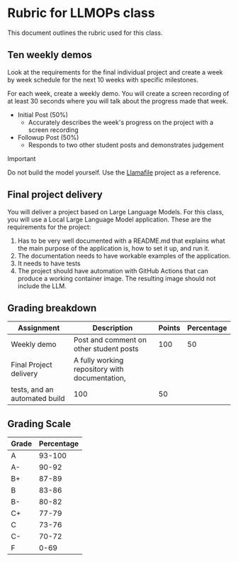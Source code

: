 # Rubric for LLMOPs class

This document outlines the rubric used for this class.

## Ten weekly demos

Look at the requirements for the final individual project and create a week by
week schedule for the next 10 weeks with specific milestones.

For each week, create a weekly demo. You will create a screen recording of at
least 30 seconds where you will talk about the progress made that week.

* Initial Post (50%)
    * Accurately describes the week's progress on the project with a screen
      recording
* Followup Post (50%)
    * Responds to two other student posts and demonstrates judgement

> [!IMPORTANT]
> Do not build the model yourself. Use the
> [Llamafile](https://github.com/Mozilla-Ocho/llamafile) project as
> a reference.

## Final project delivery

You will deliver a project based on Large Language Models. For this class, you
will use a Local Large Language Model application. These are the requirements
for the project:

1. Has to be very well documented with a README.md that explains what the main
   purpose of the application is, how to set it up, and run it.
1. The documentation needs to have workable examples of the application.
1. It needs to have tests
1. The project should have automation with GitHub Actions that can produce
   a working container image. The resulting image should not include the LLM.




## Grading breakdown

| Assignment | Description | Points | Percentage |
| ---------- | ----------- | ------ | ---------- |
| Weekly demo   | Post and comment on other student posts | 100 | 50 |
| Final Project delivery  | A fully working repository with documentation,
tests, and an automated build | 100  | 50 |



## Grading Scale

| Grade  | Percentage |
|--      | --         |
|A      | 93-100  |
|A-      | 90-92  |
|B+      | 87-89  |
|B      | 83-86  |
|B-     | 80-82  |
|C+      | 77-79  |
|C      | 73-76  |
|C-     | 70-72  |
|F      | 0-69  |
